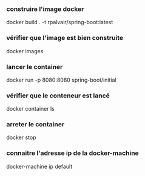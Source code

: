 
### construire l'image docker
docker build . -t rpalvair/spring-boot:latest

### vérifier que l'image est bien construite
docker images

### lancer le container
docker run -p 8080:8080 spring-boot/initial

### vérifier que le conteneur est lancé
docker container ls

### arreter le container
docker stop <id>

### connaitre l'adresse ip de la docker-machine
docker-machine ip default
